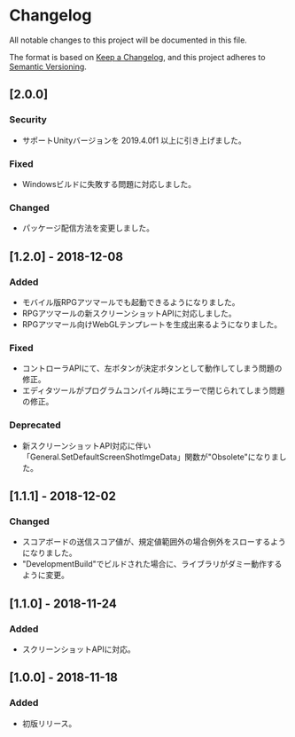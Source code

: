 # Changelog
All notable changes to this project will be documented in this file.

The format is based on [Keep a Changelog](https://keepachangelog.com/en/1.0.0/),
and this project adheres to [Semantic Versioning](https://semver.org/spec/v2.0.0.html).


## [2.0.0]
### Security
- サポートUnityバージョンを 2019.4.0f1 以上に引き上げました。

### Fixed
- Windowsビルドに失敗する問題に対応しました。

### Changed
- パッケージ配信方法を変更しました。

## [1.2.0] - 2018-12-08
### Added
- モバイル版RPGアツマールでも起動できるようになりました。
- RPGアツマールの新スクリーンショットAPIに対応しました。
- RPGアツマール向けWebGLテンプレートを生成出来るようになりました。

### Fixed
- コントローラAPIにて、左ボタンが決定ボタンとして動作してしまう問題の修正。
- エディタツールがプログラムコンパイル時にエラーで閉じられてしまう問題の修正。

### Deprecated
- 新スクリーンショットAPI対応に伴い「General.SetDefaultScreenShotImgeData」関数が"Obsolete"になりました。

## [1.1.1] - 2018-12-02
### Changed
- スコアボードの送信スコア値が、規定値範囲外の場合例外をスローするようになりました。
- "DevelopmentBuild"でビルドされた場合に、ライブラリがダミー動作するように変更。

## [1.1.0] - 2018-11-24
### Added
- スクリーンショットAPIに対応。

## [1.0.0] - 2018-11-18
### Added
- 初版リリース。
